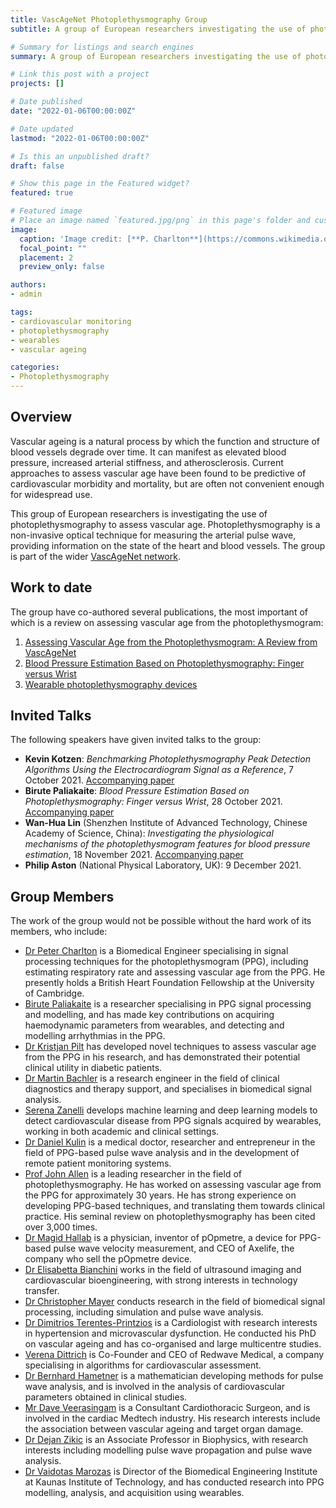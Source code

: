 ```yaml
---
title: VascAgeNet Photoplethysmography Group
subtitle: A group of European researchers investigating the use of photoplethysmography to assess vascular age, within the VascAgeNet network.

# Summary for listings and search engines
summary: A group of European researchers investigating the use of photoplethysmography to assess vascular age, within the VascAgeNet network.

# Link this post with a project
projects: []

# Date published
date: "2022-01-06T00:00:00Z"

# Date updated
lastmod: "2022-01-06T00:00:00Z"

# Is this an unpublished draft?
draft: false

# Show this page in the Featured widget?
featured: true

# Featured image
# Place an image named `featured.jpg/png` in this page's folder and customize its options here.
image:
  caption: 'Image credit: [**P. Charlton**](https://commons.wikimedia.org/wiki/File:Photoplethysmogram_signal_components.svg) ([CC BY 4.0](https://creativecommons.org/licenses/by/4.0/))'
  focal_point: ""
  placement: 2
  preview_only: false

authors:
- admin

tags:
- cardiovascular monitoring
- photoplethysmography
- wearables
- vascular ageing

categories:
- Photoplethysmography
---
```


## Overview

Vascular ageing is a natural process by which the function and structure of blood vessels degrade over time. It can manifest as elevated blood pressure, increased arterial stiffness, and atherosclerosis. Current approaches to assess vascular age have been found to be predictive of cardiovascular morbidity and mortality, but are often not convenient enough for widespread use.

This group of European researchers is investigating the use of photoplethysmography to assess vascular age. Photoplethysmography is a non-invasive optical technique for measuring the arterial pulse wave, providing information on the state of the heart and blood vessels. The group is part of the wider [VascAgeNet network](https://vascagenet.eu/). 

## Work to date

The group have co-authored several publications, the most important of which is a review on assessing vascular age from the photoplethysmogram:
1. [Assessing Vascular Age from the Photoplethysmogram: A Review from VascAgeNet](/publication/vascagenet_ppg_review)
2. [Blood Pressure Estimation Based on Photoplethysmography: Finger versus Wrist](/publication/cinc21_bp_estimation/)
3. [Wearable photoplethysmography devices](/publication/wearable_ppg_chapter/)

## Invited Talks

The following speakers have given invited talks to the group:
- **Kevin Kotzen**: _Benchmarking Photoplethysmography Peak Detection Algorithms Using the Electrocardiogram Signal as a Reference_, 7 October 2021. [Accompanying paper](/publication/vascagenet_ppg_review)
- **Birute Paliakaite**: _Blood Pressure Estimation Based on Photoplethysmography: Finger versus Wrist_, 28 October 2021. [Accompanying paper](/publication/cinc21_bp_estimation/)
- **Wan-Hua Lin** (Shenzhen Institute of Advanced Technology, Chinese Academy of Science, China): _Investigating the physiological mechanisms of the photoplethysmogram features for blood pressure estimation_, 18 November 2021. [Accompanying paper](https://doi.org/10.1088/1361-6579/ab7d78)
- **Philip Aston** (National Physical Laboratory, UK): 9 December 2021.

## Group Members

The work of the group would not be possible without the hard work of its members, who include:
- [Dr Peter Charlton](https://peterhcharlton.github.io/) is a Biomedical Engineer specialising in signal processing techniques for the photoplethysmogram (PPG), including estimating respiratory rate and assessing vascular age from the PPG. He presently holds a British Heart Foundation Fellowship at the University of Cambridge.
- [Birute Paliakaite](https://scholar.google.com/citations?user=YtQF4uUAAAAJ&hl=en) is a researcher specialising in PPG signal processing and modelling, and has made key contributions on acquiring haemodynamic parameters from wearables, and detecting and modelling arrhythmias in the PPG.
- [Dr Kristjan Pilt](https://scholar.google.com/citations?user=IJ5MsM4AAAAJ&hl=en) has developed novel techniques to assess vascular age from the PPG in his research, and has demonstrated their potential clinical utility in diabetic patients.
- [Dr Martin Bachler](https://scholar.google.at/citations?user=pHHJAv4AAAAJ&hl=de) is a research engineer in the field of clinical diagnostics and therapy support, and specialises in biomedical signal analysis.
- [Serena Zanelli](http://vascagenet.eu/what-are-you-working-on-serena-zanelli) develops machine learning and deep learning models to detect cardiovascular disease from PPG signals acquired by wearables, working in both academic and clinical settings.
- [Dr Daniel Kulin](http://vascagenet.eu/what-are-you-working-on-dr-daniel-kulin) is a medical doctor, researcher and entrepreneur in the field of PPG-based pulse wave analysis and in the development of remote patient monitoring systems.
- [Prof John Allen](https://scholar.google.co.uk/citations?user=-GsW3HsAAAAJ&hl=en) is a leading researcher in the field of photoplethysmography. He has worked on assessing vascular age from the PPG for approximately 30 years. He has strong experience on developing PPG-based techniques, and translating them towards clinical practice. His seminal review on photoplethysmography has been cited over 3,000 times.
- [Dr Magid Hallab](https://www.researchgate.net/profile/Magid-Hallab) is a physician, inventor of pOpmetre, a device for PPG-based pulse wave velocity measurement, and CEO of Axelife, the company who sell the pOpmetre device.
- [Dr Elisabetta Bianchini](https://scholar.google.it/citations?user=rQqSulEAAAAJ&hl=en) works in the field of ultrasound imaging and cardiovascular bioengineering, with strong interests in technology transfer.
- [Dr Christopher Mayer](https://scholar.google.at/citations?user=gRActvYAAAAJ&hl=de) conducts research in the field of biomedical signal processing, including simulation and pulse wave analysis.
- [Dr Dimitrios Terentes-Printzios](https://scholar.google.com/citations?user=w1KRD3gAAAAJ&hl=en) is a Cardiologist with research interests in hypertension and microvascular dysfunction. He conducted his PhD on vascular ageing and has co-organised and large multicentre studies.
- [Verena Dittrich](https://www.linkedin.com/in/verena-dittrich-1876a989/) is Co-Founder and CEO of Redwave Medical, a company specialising in algorithms for cardiovascular assessment.
- [Dr Bernhard Hametner](https://scholar.google.com/citations?user=VP9nyHAAAAAJ&hl=en) is a mathematician developing methods for pulse wave analysis, and is involved in the analysis of cardiovascular parameters obtained in clinical studies.
- [Mr Dave Veerasingam](https://scholar.google.com/citations?user=Z_Fojr4AAAAJ&hl=en) is a Consultant Cardiothoracic Surgeon, and is involved in the cardiac Medtech industry. His research interests include the association between vascular ageing and target organ damage.
- [Dr Dejan Zikic](https://www.researchgate.net/profile/Dejan-Zikic) is an Associate Professor in Biophysics, with research interests including modelling pulse wave propagation and pulse wave analysis.
- [Dr Vaidotas Marozas](https://scholar.google.lt/citations?user=yQcWpoIAAAAJ&hl=en) is Director of the Biomedical Engineering Institute at Kaunas Institute of Technology, and has conducted research into PPG modelling, analysis, and acquisition using wearables.
